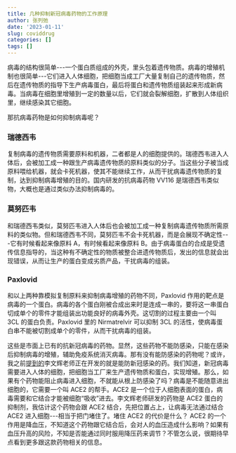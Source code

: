 ```yaml
---
title: 几种抑制新冠病毒药物的工作原理
author: 张列弛
date: '2023-01-11'
slug: coviddrug
categories: []
tags: []
---
```

病毒的结构很简单---一个蛋白质组成的外壳，里头包着遗传物质。病毒的增殖机制也很简单---它们进入人体细胞，把细胞当成工厂大量复制自己的遗传物质，然后在遗传物质的指导下生产病毒蛋白，最后将蛋白和遗传物质组装起来形成新病毒。当病毒在细胞里增殖到一定的数量以后，它们就会裂解细胞，扩散到人体组织里，继续感染其它细胞。     

那抗病毒药物是如何抑制病毒呢？   

### 瑞德西韦   

复制病毒的遗传物质需要原料和机器，二者都是人的细胞提供的。瑞德西韦进入人体后，会被加工成一种跟生产病毒遗传物质的原料类似的分子。当这些分子被当成原料喂给机器，就会卡死机器，使其不能继续工作，从而干扰病毒遗传物质的复制，达到抑制病毒增殖的目的。国内研发的抗病毒药物 VV116 是瑞德西韦类似物，大概也是通过类似办法抑制病毒的。   

### 莫努匹韦   

和瑞德西韦类似，莫努匹韦进入人体后也会被加工成一种复制病毒遗传物质所需原料的类似物。但和瑞德西韦不同，莫努匹韦不会卡死机器，而是会展现不确定性---它有时候看起来像原料 A，有时候看起来像原料 B。由于病毒蛋白的合成是受遗传信息指导的，当这种有不确定性的物质被整合进遗传物质后，发出的信息就会出现错误，从而让生产的蛋白变成劣质产品，干扰病毒的组装。    

### Paxlovid   

和以上两种靠模拟复制原料来抑制病毒增殖的药物不同，Paxlovid 作用的靶点是病毒的一个蛋白。病毒的各个蛋白刚被合成出来时是连成一串的，要将这一串蛋白切成单个的零件才能组装出功能良好的病毒外壳。这切割的过程主要由一个叫 3CL 的蛋白负责。Paxlovid 里的 Nirmatrelvir 可以抑制 3CL 的活性，使病毒蛋白串不能被切割成单个的零件，从而干扰病毒的组装。   

这些是市面上已有的抗新冠病毒的药物。显然，这些药物不能防感染，只能在感染后抑制病毒的增殖，辅助免疫系统消灭病毒。那有没有能防感染的药物呢？或许，我之前[提到的]()李文辉老师正在开发的就是能防新冠感染的药。我们知道，新冠病毒需要进入人体的细胞，把细胞当工厂来生产遗传物质和蛋白，实现增殖。那么，如果有个药物能阻止病毒进入细胞，不就能从根上防感染了吗？病毒是不能随意进出细胞的，它需要一个叫 ACE2 的帮手。ACE2 是一个位于人细胞表面的蛋白，病毒需要和它结合才能被细胞“吸收”进去。李文辉老师研发的药物是 ACE2 蛋白的抑制剂，我估计这个药物会跟 ACE2 结合，先把位置占上，让病毒无法通过结合 ACE2 进入细胞---相当于把门堵住了。堵住 ACE2 的代价是什么？ ACE2 的一个作用是降血压，不知道这个药物跟它结合后，会对人的血压造成什么影响？如果有血压升高的风险，不知是否能通过同时服用降压药来调节？不管怎么说，很期待早点看到更多跟这款药物相关的信息。

